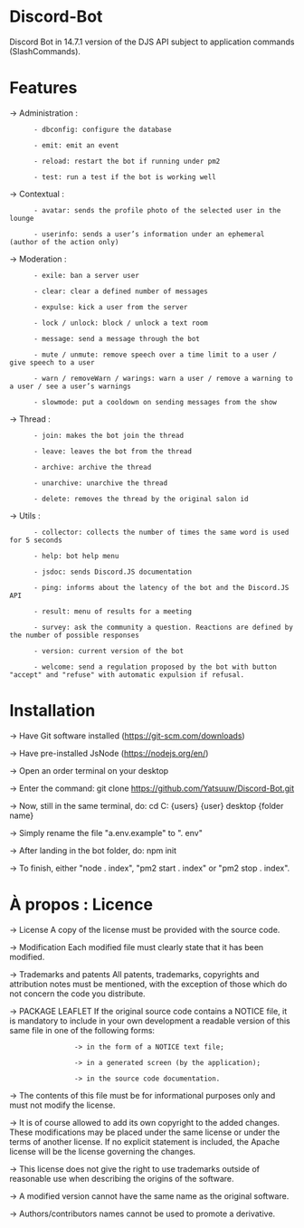 # Discord-Bot
Discord Bot in 14.7.1 version of the DJS API subject to application commands (SlashCommands).

# Features
-> Administration :

          - dbconfig: configure the database
          
          - emit: emit an event 
          
          - reload: restart the bot if running under pm2
          
          - test: run a test if the bot is working well
          
-> Contextual :
         
          - avatar: sends the profile photo of the selected user in the lounge
          
          - userinfo: sends a user’s information under an ephemeral (author of the action only)

-> Moderation :

          - exile: ban a server user
          
          - clear: clear a defined number of messages
          
          - expulse: kick a user from the server
          
          - lock / unlock: block / unlock a text room
          
          - message: send a message through the bot
          
          - mute / unmute: remove speech over a time limit to a user / give speech to a user
          
          - warn / removeWarn / warings: warn a user / remove a warning to a user / see a user’s warnings
          
          - slowmode: put a cooldown on sending messages from the show 

-> Thread : 

          - join: makes the bot join the thread
          
          - leave: leaves the bot from the thread
          
          - archive: archive the thread
          
          - unarchive: unarchive the thread
          
          - delete: removes the thread by the original salon id

-> Utils :

          - collector: collects the number of times the same word is used for 5 seconds
          
          - help: bot help menu 
          
          - jsdoc: sends Discord.JS documentation
          
          - ping: informs about the latency of the bot and the Discord.JS API
          
          - result: menu of results for a meeting
          
          - survey: ask the community a question. Reactions are defined by the number of possible responses
          
          - version: current version of the bot
          
          - welcome: send a regulation proposed by the bot with button "accept" and "refuse" with automatic expulsion if refusal.

# Installation

-> Have Git software installed (https://git-scm.com/downloads)

-> Have pre-installed JsNode (https://nodejs.org/en/)

-> Open an order terminal on your desktop

-> Enter the command: git clone https://github.com/Yatsuuw/Discord-Bot.git

-> Now, still in the same terminal, do: cd C: {users} {user} desktop {folder name}

-> Simply rename the file "a.env.example" to ". env"

-> After landing in the bot folder, do: npm init

-> To finish, either "node .  index", "pm2 start .  index" or "pm2 stop .  index".

# À propos : Licence

-> License
            A copy of the license must be provided with the source code.
            
            
-> Modification
            Each modified file must clearly state that it has been modified.
            
            
-> Trademarks and patents
            All patents, trademarks, copyrights and attribution notes must be mentioned, with the exception of those which do not concern the
            code you distribute.
            
            
-> PACKAGE LEAFLET
            If the original source code contains a NOTICE file, it is mandatory to include in your own development a readable version of this
            same file in one of the following forms:
            
                    -> in the form of a NOTICE text file;
                    
                    -> in a generated screen (by the application);
                    
                    -> in the source code documentation.

-> The contents of this file must be for informational purposes only and must not modify the license.

-> It is of course allowed to add its own copyright to the added changes. These modifications may be placed under the same license or
   under the terms of another license. If no explicit statement is included, the Apache license will be the license governing the changes.

-> This license does not give the right to use trademarks outside of reasonable use when describing the origins of the software.

-> A modified version cannot have the same name as the original software.

-> Authors/contributors names cannot be used to promote a derivative. 

